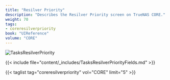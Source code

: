 ```yaml
---
title: "Resilver Priority"
description: "Describes the Resilver Priority screen on TrueNAS CORE." 
weight: 70
tags:
- coreresilverpriority
book: "UIReference"
volume: "CORE"
---
```


![TasksResilverPriority](/images/CORE/Tasks/TasksResilverPriority.png "Scheduling Resilver Priority Times")

{{< include file="content/_includes/TasksResilverPriorityFields.md" >}}

{{< taglist tag="coreresilverpriority" vol="CORE" limit="5" >}}
